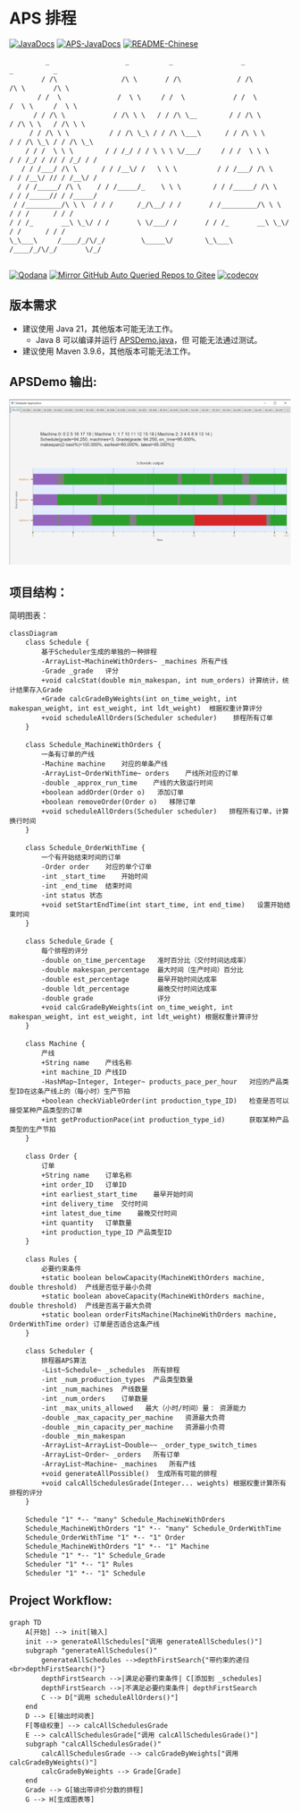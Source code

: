 # APS 排程

[![JavaDocs](https://img.shields.io/badge/javadoc-1.0.0-brightgreen.svg)](https://rpifisherman.github.io/APS-app/javadocs/index.html)
[![APS-JavaDocs](https://img.shields.io/badge/APS_Package-JavaDocs-blue)](https://rpifisherman.github.io/APS-app/javadocs/ygong/APS/package-summary.html)
[![README-Chinese](https://img.shields.io/badge/README-Chinese-red)](README_CN.md)

```text
         _                   _          _                 _                   _          _
        / /\                /\ \       / /\              / /\                /\ \       /\ \
       / /  \              /  \ \     / /  \            / /  \              /  \ \     /  \ \
      / / /\ \            / /\ \ \   / / /\ \__        / / /\ \            / /\ \ \   / /\ \ \
     / / /\ \ \          / / /\ \_\ / / /\ \___\      / / /\ \ \          / / /\ \_\ / / /\ \_\
    / / /  \ \ \        / / /_/ / / \ \ \ \/___/     / / /  \ \ \        / / /_/ / // / /_/ / /
   / / /___/ /\ \      / / /__\/ /   \ \ \          / / /___/ /\ \      / / /__\/ // / /__\/ /
  / / /_____/ /\ \    / / /_____/_    \ \ \        / / /_____/ /\ \    / / /_____// / /_____/
 / /_________/\ \ \  / / /      /_/\__/ / /       / /_________/\ \ \  / / /      / / /
/ / /_       __\ \_\/ / /       \ \/___/ /       / / /_       __\ \_\/ / /      / / /
\_\___\     /____/_/\/_/         \_____\/        \_\___\     /____/_/\/_/       \/_/
                                                                 
```

[![Qodana](https://github.com/RPIFisherman/APS-app/actions/workflows/qodana_code_quality.yml/badge.svg)](https://github.com/RPIFisherman/APS-app/actions/workflows/qodana_code_quality.yml)
[![Mirror GitHub Auto Queried Repos to Gitee](https://github.com/RPIFisherman/APS-app/actions/workflows/auto_sync.yml/badge.svg?branch=master)](https://github.com/RPIFisherman/APS-app/actions/workflows/auto_sync.yml)
[![codecov](https://codecov.io/gh/RPIFisherman/APS-app/graph/badge.svg?token=AZXVMKN3W2)](https://codecov.io/gh/RPIFisherman/APS-app)

## 版本需求

- 建议使用 Java 21，其他版本可能无法工作。
  - Java 8 可以编译并运行 [APSDemo.java](src/main/java/APSDemo.java)，但
    可能无法通过测试。
- 建议使用 Maven 3.9.6，其他版本可能无法工作。

## APSDemo 输出:

![APSDemo Output](docs/demo.png)

## 项目结构：

简明图表：

```mermaid
classDiagram
    class Schedule {
        基于Scheduler生成的单独的一种排程
        -ArrayList~MachineWithOrders~ _machines 所有产线
        -Grade _grade   评分
        +void calcStat(double min_makespan, int num_orders) 计算统计，统计结果存入Grade
        +Grade calcGradeByWeights(int on_time_weight, int makespan_weight, int est_weight, int ldt_weight)  根据权重计算评分
        +void scheduleAllOrders(Scheduler scheduler)    排程所有订单
    }

    class Schedule_MachineWithOrders {
        一条有订单的产线
        -Machine machine    对应的单条产线
        -ArrayList~OrderWithTime~ orders    产线所对应的订单
        -double _approx_run_time    产线的大致运行时间
        +boolean addOrder(Order o)   添加订单
        +boolean removeOrder(Order o)   移除订单
        +void scheduleAllOrders(Scheduler scheduler)   排程所有订单，计算换行时间
    }

    class Schedule_OrderWithTime {
        一个有开始结束时间的订单
        -Order order    对应的单个订单
        -int _start_time    开始时间
        -int _end_time  结束时间
        -int status 状态
        +void setStartEndTime(int start_time, int end_time)   设置开始结束时间
    }

    class Schedule_Grade {
        每个排程的评分
        -double on_time_percentage   准时百分比（交付时间达成率）
        -double makespan_percentage  最大时间（生产时间）百分比
        -double est_percentage       最早开始时间达成率
        -double ldt_percentage       最晚交付时间达成率
        -double grade                评分
        +void calcGradeByWeights(int on_time_weight, int makespan_weight, int est_weight, int ldt_weight) 根据权重计算评分
    }

    class Machine {
        产线
        +String name    产线名称
        +int machine_ID 产线ID
        -HashMap~Integer, Integer~ products_pace_per_hour   对应的产品类型ID在这条产线上的（每小时）生产节拍
        +boolean checkViableOrder(int production_type_ID)   检查是否可以接受某种产品类型的订单
        +int getProductionPace(int production_type_id)      获取某种产品类型的生产节拍
    }

    class Order {
        订单
        +String name    订单名称
        +int order_ID   订单ID
        +int earliest_start_time    最早开始时间
        +int delivery_time  交付时间
        +int latest_due_time    最晚交付时间
        +int quantity   订单数量
        +int production_type_ID 产品类型ID
    }

    class Rules {
        必要约束条件
        +static boolean belowCapacity(MachineWithOrders machine, double threshold)  产线是否低于最小负荷
        +static boolean aboveCapacity(MachineWithOrders machine, double threshold)  产线是否高于最大负荷
        +static boolean orderFitsMachine(MachineWithOrders machine, OrderWithTime order) 订单是否适合这条产线
    }

    class Scheduler {
        排程器APS算法
        -List~Schedule~ _schedules  所有排程
        -int _num_production_types  产品类型数量
        -int _num_machines  产线数量
        -int _num_orders    订单数量
        -int _max_units_allowed   最大（小时/时间）量： 资源能力
        -double _max_capacity_per_machine   资源最大负荷
        -double _min_capacity_per_machine   资源最小负荷
        -double _min_makespan
        -ArrayList~ArrayList~Double~~ _order_type_switch_times
        -ArrayList~Order~ _orders   所有订单
        -ArrayList~Machine~ _machines   所有产线
        +void generateAllPossible()  生成所有可能的排程
        +void calcAllSchedulesGrade(Integer... weights) 根据权重计算所有排程的评分
    }

    Schedule "1" *-- "many" Schedule_MachineWithOrders
    Schedule_MachineWithOrders "1" *-- "many" Schedule_OrderWithTime
    Schedule_OrderWithTime "1" *-- "1" Order
    Schedule_MachineWithOrders "1" *-- "1" Machine
    Schedule "1" *-- "1" Schedule_Grade
    Scheduler "1" *-- "1" Rules
    Scheduler "1" *-- "1" Schedule
```

## Project Workflow:

```mermaid
graph TD
    A[开始] --> init[输入]
    init --> generateAllSchedules["调用 generateAllSchedules()"]
    subgraph "generateAllSchedules()"
        generateAllSchedules -->depthFirstSearch{"带约束的递归<br>depthFirstSearch()"}
        depthFirstSearch -->|满足必要约束条件| C[添加到 _schedules]
        depthFirstSearch -->|不满足必要约束条件| depthFirstSearch
        C --> D["调用 scheduleAllOrders()"]
    end
    D --> E[输出时间表]
    F[等级权重] --> calcAllSchedulesGrade
    E --> calcAllSchedulesGrade["调用 calcAllSchedulesGrade()"]
    subgraph "calcAllSchedulesGrade()"
        calcAllSchedulesGrade --> calcGradeByWeights["调用 calcGradeByWeights()"]
        calcGradeByWeights --> Grade[Grade]
    end
    Grade --> G[输出带评价分数的排程]
    G --> H[生成图表等]
```